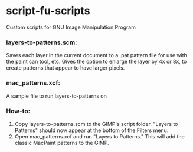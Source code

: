 # script-fu-scripts
Custom scripts for GNU Image Manipulation Program

### layers-to-patterns.scm:
Saves each layer in the current document to a .pat pattern file for use with the paint can tool, etc.
Gives the option to enlarge the layer by 4x or 8x, to create patterns that appear to have larger pixels.

### mac_patterns.xcf:
A sample file to run layers-to-patterns on

### How-to:
1. Copy layers-to-patterns.scm to the GIMP's script folder. "Layers to Patterns" should now appear at the bottom of the Filters menu.
2. Open mac_patterns.xcf and run "Layers to Patterns." This will add the classic MacPaint patterns to the GIMP.
